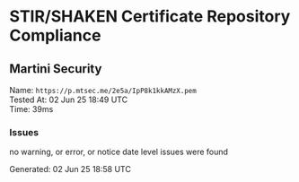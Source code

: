 # STIR/SHAKEN Certificate Repository Compliance

## Martini Security

Name: `https://p.mtsec.me/2e5a/IpP8k1kkAMzX.pem`\
Tested At: 02 Jun 25 18:49 UTC\
Time: 39ms

### Issues

no warning, or error, or notice date level issues were found

Generated: 02 Jun 25 18:58 UTC